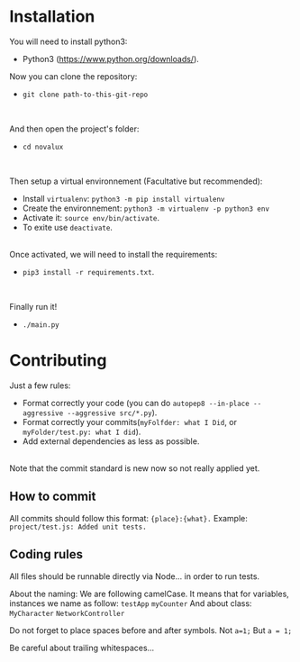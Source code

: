 # Installation

You will need to install python3:<br>

* Python3 (https://www.python.org/downloads/).

Now you can clone the repository:
<br>

* `git clone path-to-this-git-repo`

<br>

And then open the project's folder: <br>

* `cd novalux`

<br>

Then setup a virtual environnement (Facultative but recommended):<br>
* Install `virtualenv`: `python3 -m pip install virtualenv`
* Create the environnement: `python3 -m virtualenv -p python3 env`
* Activate it: `source env/bin/activate`.
* To exite use `deactivate`.

<br>
Once activated, we will need to install the requirements:<br>

* `pip3 install -r requirements.txt`.

<br>


Finally run it!<br>

* `./main.py`

# Contributing

Just a few rules:<br>
* Format correctly your code (you can do `autopep8 --in-place --aggressive --aggressive src/*.py`).
* Format correctly your commits(`myFolfder: what I Did`, or `myFolder/test.py: what I did`).
* Add external dependencies as less as possible.

<br>Note that the commit standard is new now so not really applied yet.


## How to commit
All commits should follow this format:
`{place}:{what}.`
Example:
`project/test.js: Added unit tests.`

## Coding rules

All files should be runnable directly via Node... in order to run tests.

About the naming: We are following camelCase. It means that for variables, instances we name as follow:
`testApp`
`myCounter`
And about class:
`MyCharacter`
`NetworkController`

Do not forget to place spaces before and after symbols.
Not `a=1;`
But `a = 1;`

Be careful about trailing whitespaces...
